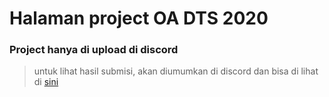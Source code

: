# Halaman project OA DTS 2020

### Project hanya di upload di discord
> untuk lihat hasil submisi, akan diumumkan di discord dan bisa di lihat di [sini](https://sykrn.github.io/pydts/)

